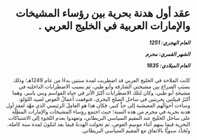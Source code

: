 <h1 dir="rtl">عقد أول هدنة بحرية بين رؤساء المشيخات والإمارات العربية في الخليج العربي .</h1>

<h5 dir="rtl">العام الهجري:  1251

الشهر القمري: محرم

العام الميلادي: 1835</h5>

<p dir="rtl">كانت الملاحة في الخليج العربي قد اضطربت لمدة سنتين بدءًا من عام 1249هـ؛ وذلك بسبَبِ الصراع بين مشيختي الشارقة وأبو ظبي، ثم بسبب الاضطرابات الداخلية في مشيخةِ أبو ظبي، وكان لتلك الاضطرابات أكبَرُ الأثر في حياة القواسم وبني ياسر، وهما أكبَرُ قبيلتين بحريتين في ساحل الصلحِ البحري، فتوقفت أعمالُ الغوص لصيد اللؤلؤ، وساءت أحوالُهم المعيشية إلى حدٍّ كبير، فكان هذا هو العامِلَ الرئيسي الذي مهَّد لعقد أول هدنة بحرية في محرم من هذه السنة؛ حيث اجتمع رؤساء المشيخات والإمارات المطِلَّة على ساحل الخليج عند المقيم السياسي البريطاني، وتعهدوا بعدم اللجوءِ إلى الاشتباكات البحرية فيما بينهم أثناء موسِمِ الغوص، ثم تحولت الهدنةُ فيما بعد لتكونَ لمدة سنة كاملة، وتُجَدَّد سنويًّا بالاتفاق مع المقيم السياسي البريطاني.</p></br>
